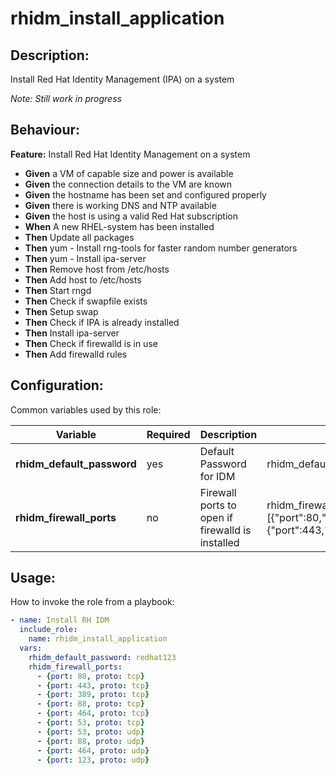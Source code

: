 # rhidm_install_application

## Description:

Install Red Hat Identity Management (IPA) on a system

_Note: Still work in progress_

## Behaviour:

**Feature:** Install Red Hat Identity Management on a system
- **Given** a VM of capable size and power is available
- **Given** the connection details to the VM are known
- **Given** the hostname has been set and configured properly
- **Given** there is working DNS and NTP available
- **Given** the host is using a valid Red Hat subscription
- **When** A new RHEL-system has been installed
- **Then** Update all packages
- **Then** yum - Install rng-tools for faster random number generators
- **Then** yum - Install ipa-server
- **Then** Remove host from /etc/hosts
- **Then** Add host to /etc/hosts
- **Then** Start rngd
- **Then** Check if swapfile exists
- **Then** Setup swap
- **Then** Check if IPA is already installed
- **Then** Install ipa-server
- **Then** Check if firewalld is in use
- **Then** Add firewalld rules


## Configuration:

Common variables used by this role:

| Variable  | Required | Description  | Example  | 
|---|---|---|---|
| **rhidm_default_password** | yes | Default Password for IDM | rhidm_default_password=redhat123 |
| **rhidm_firewall_ports**   | no  | Firewall ports to open if firewalld is installed | rhidm_firewall_ports="[{"port":80,"proto":"tcp"},{"port":443,"proto":"tcp"}]" |

## Usage:

How to invoke the role from a playbook:

```yaml
- name: Install RH IDM
  include_role:
    name: rhidm_install_application
  vars:
    rhidm_default_password: redhat123
    rhidm_firewall_ports:
      - {port: 80, proto: tcp}
      - {port: 443, proto: tcp}
      - {port: 389, proto: tcp}
      - {port: 88, proto: tcp}
      - {port: 464, proto: tcp}
      - {port: 53, proto: tcp}
      - {port: 53, proto: udp}
      - {port: 88, proto: udp}
      - {port: 464, proto: udp}
      - {port: 123, proto: udp}
```
